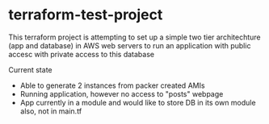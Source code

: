 # terraform-test-project

This terraform project is attempting to set up a simple two tier architechture (app and database)
in AWS web servers to run an application with public accesc with private access to this database

Current state
- Able to generate 2 instances from packer created AMIs
- Running application, however no access to "posts" webpage
- App currently in a module and would like to store DB in its own module also, not in main.tf
